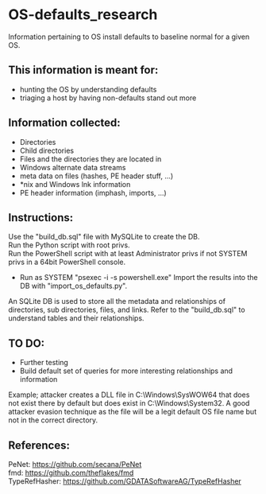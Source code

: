 # OS-defaults_research
Information pertaining to OS install defaults to baseline normal for a given OS.

## This information is meant for:
 - hunting the OS by understanding defaults
 - triaging a host by having non-defaults stand out more

## Information collected:
 - Directories
 - Child directories
 - Files and the directories they are located in
 - Windows alternate data streams
 - meta data on files (hashes, PE header stuff, ...)
 - *nix and Windows lnk information
 - PE header information (imphash, imports, ...)

## Instructions:  
Use the "build_db.sql" file with MySQLite to create the DB.  
Run the Python script with root privs.  
Run the PowerShell script with at least Administrator privs if not SYSTEM privs in a 64bit PowerShell console.  
 - Run as SYSTEM "psexec -i -s powershell.exe"
Import the results into the DB with "import_os_defaults.py".

An SQLite DB is used to store all the metadata and relationships of directories, sub directories, files, and links. Refer to the "build_db.sql" to understand tables and their relationships.

## TO DO:
 - Further testing
 - Build default set of queries for more interesting relationships and information

Example; attacker creates a DLL file in C:\Windows\SysWOW64 that does not exist there by default but does exist in C:\Windows\System32. A good attacker evasion technique as the file will be a legit default OS file name but not in the correct directory.

## References:
PeNet: https://github.com/secana/PeNet  
fmd: https://github.com/theflakes/fmd  
TypeRefHasher: https://github.com/GDATASoftwareAG/TypeRefHasher  